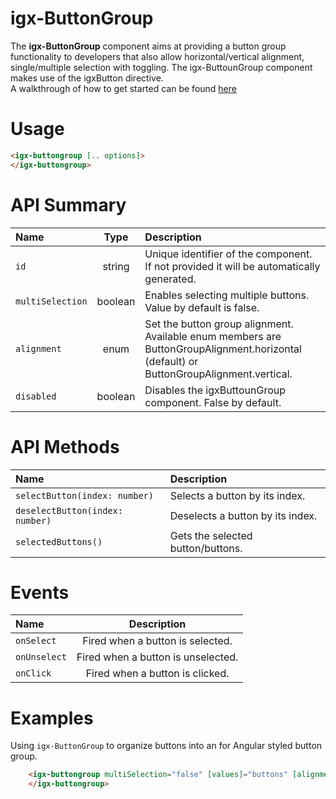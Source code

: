 # igx-ButtonGroup

The **igx-ButtonGroup** component aims at providing a button group functionality to developers that also allow horizontal/vertical alignment, single/multiple selection with toggling. The igx-ButtounGroup component makes use of the igxButton directive.  
A walkthrough of how to get started can be found [here](https://www.infragistics.com/products/ignite-ui-angular/angular/components/buttongroup.html)

# Usage
```html
<igx-buttongroup [.. options]>
</igx-buttongroup>
```

# API Summary
| Name   |      Type      |  Description |
|:----------|:-------------:|:------|
| `id` | string | Unique identifier of the component. If not provided it will be automatically generated.|
| `multiSelection` |  boolean | Enables selecting multiple buttons. Value by default is false.  |
| `alignment` |    enum   |   Set the button group alignment. Available enum members are ButtonGroupAlignment.horizontal (default) or ButtonGroupAlignment.vertical. |
| `disabled` | boolean | Disables the igxButtounGroup component. False by default. |

# API Methods
| Name   | Description |
|:----------|:------|
| `selectButton(index: number)` | Selects a button by its index.  |
| `deselectButton(index: number)` | Deselects a button by its index. |
| `selectedButtons()` | Gets the selected button/buttons. |

# Events
| Name   | Description |
|:----------|:-------------:|
| `onSelect` | Fired when a button is selected. |
| `onUnselect` | Fired when a button is unselected. |
| `onClick` | Fired when a button is clicked. |

# Examples

Using `igx-ButtonGroup` to organize buttons into an for Angular styled button group.
```html
    <igx-buttongroup multiSelection="false" [values]="buttons" [alignment]="alignment">
    </igx-buttongroup>
```
